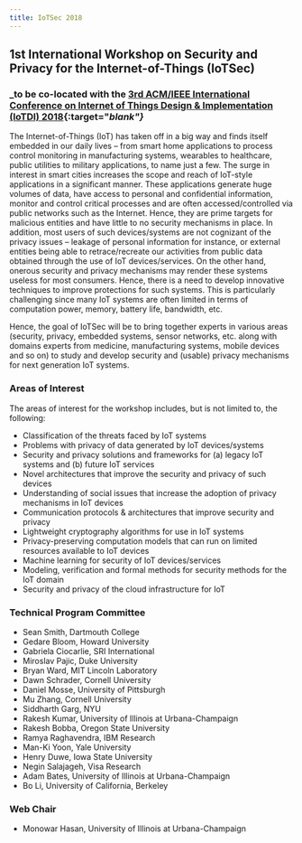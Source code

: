 ```yaml
---
title: IoTSec 2018
---
```


## 1st International Workshop on Security and Privacy for the Internet-of-Things (IoTSec)

### _to be co-located with the [3rd ACM/IEEE International Conference on Internet of Things Design & Implementation (IoTDI) 2018](http://conferences.computer.org/IoTDI/){:target="_blank"}_ 

The Internet-of-Things (IoT) has taken off in a big way and finds itself embedded in our daily lives – from smart home applications to process control monitoring in manufacturing systems, wearables to healthcare, public utilities to military applications, to name just a few. The surge in interest in smart cities increases the scope and reach of IoT-style applications in a significant manner. These applications generate huge volumes of data, have access to personal and confidential information, monitor and control critical processes and are often accessed/controlled via public networks such as the Internet. Hence, they are prime targets for malicious entities and have little to no security mechanisms in place. In addition, most users of such devices/systems are not cognizant of the privacy issues – leakage of personal information for instance, or external entities being able to retrace/recreate our activities from public data obtained through the use of IoT devices/services. On the other hand, onerous security and privacy mechanisms may render these systems useless for most consumers. Hence, there is a need to develop innovative techniques to improve protections for such systems. This is particularly challenging since many IoT systems are often limited in terms of computation power, memory, battery life, bandwidth, etc.

Hence, the goal of IoTSec will be to bring together experts in various areas (security, privacy, embedded systems, sensor networks, etc. along with domains experts from medicine, manufacturing systems, mobile devices and so on) to study and develop security and (usable) privacy mechanisms for next generation IoT systems.

### Areas of Interest

The areas of interest for the workshop includes, but is not limited to, the following:
  - Classification of the threats faced by IoT systems
  - Problems with privacy of data generated by IoT devices/systems
  - Security and privacy solutions and frameworks for (a) legacy IoT systems and (b) future IoT services
  - Novel architectures that improve the security and privacy of such devices
  - Understanding of social issues that increase the adoption of privacy mechanisms in IoT devices
  - Communication protocols & architectures that improve security and privacy
  - Lightweight cryptography algorithms for use in IoT systems
  - Privacy-preserving computation models that can run on limited resources available to IoT devices
  - Machine learning for security of IoT devices/services
  - Modeling, verification and formal methods for security methods for the IoT domain
  - Security and privacy of the cloud infrastructure for IoT

<!-- 
### Improtant Dates
  - Submission deadline: **Jan 30, 2018**
  - Notification of acceptance: **March 6, 2018**
  - Final paper due: **March 20, 2018**
  -->

### Technical Program Committee
  - Sean Smith, Dartmouth College 
  - Gedare Bloom, Howard University 
  - Gabriela Ciocarlie, SRI International    
  - Miroslav Pajic, Duke University
  - Bryan Ward, MIT Lincoln Laboratory
  - Dawn Schrader, Cornell University
  - Daniel Mosse, University of Pittsburgh
  - Mu Zhang, Cornell University
  - Siddharth Garg, NYU
  - Rakesh Kumar, University of Illinois at Urbana-Champaign
  - Rakesh Bobba,	Oregon State University
  - Ramya Raghavendra, IBM Research
  - Man-Ki Yoon, Yale University
  - Henry Duwe, Iowa State University
  - Negin Salajageh, Visa Research
  - Adam Bates,	University of Illinois at Urbana-Champaign
  - Bo Li, University of California, Berkeley

### Web Chair
  - Monowar Hasan, University of Illinois at Urbana-Champaign


<!-- Markdown cheatsheet
- Bulleted
- List
1. Numbered
2. List
**Bold** and _Italic_ and `Code` text
[Link](url) and ![Image](src)
## Header 2
### Header 3 -->


<!-- past [past](./pastworkshops/index.md) -->
